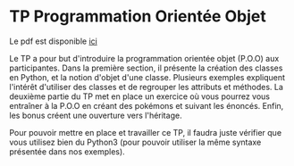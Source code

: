 # TP Programmation Orientée Objet

Le pdf est disponible
[ici](https://github.com/prologin/gcc-resources/blob/gh-pages/04_objet.pdf)

Le TP a pour but d'introduire la programmation orientée objet (P.O.O) aux
participantes. Dans la première section, il présente la création des classes en
Python, et la notion d'objet d'une classe. Plusieurs exemples expliquent
l'intérêt d'utiliser des classes et de regrouper les attributs et méthodes.  La
deuxième partie du TP met en place un exercice où vous pourrez vous entraîner à
la P.O.O en créant des pokémons et suivant les énoncés. Enfin, les bonus créent
une ouverture vers l'héritage.

Pour pouvoir mettre en place et travailler ce TP, il faudra juste vérifier que
vous utilisez bien du Python3 (pour pouvoir utiliser la même syntaxe présentée
dans nos exemples).
